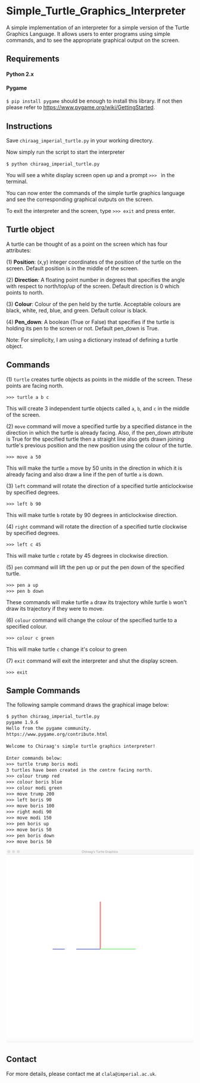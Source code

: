 # Simple_Turtle_Graphics_Interpreter
A simple implementation of an interpreter for a simple version of the Turtle Graphics Language. It allows users to enter programs using simple commands, and to see the appropriate graphical output on the screen.

## Requirements
#### Python 2.x

#### Pygame 
`$ pip install pygame` should be enough to install this library. If not then please refer to https://www.pygame.org/wiki/GettingStarted.

## Instructions
Save `chiraag_imperial_turtle.py` in your working directory.

Now simply run the script to start the interpreter

`$ python chiraag_imperial_turtle.py`

You will see a white display screen open up and a prompt `>>> ` in the terminal.

You can now enter the commands of the simple turtle graphics language and see the corresponding graphical outputs on the screen.

To exit the interpreter and the screen, type `>>> exit` and press enter.

## Turtle object
A turtle can be thought of as a point on the screen which has four attributes:

(1) **Position**: (x,y) integer coordinates of the position of the turtle on the screen. Default position is in the middle of the screen.

(2) **Direction**: A floating point number in degrees that specifies the angle with respect to north/top/up of the screen. Default direction is 0 which points to north.

(3) **Colour**: Colour of the pen held by the turtle. Acceptable colours are black, white, red, blue, and green. Default colour is black.

(4) **Pen_down**: A boolean (True or False) that specifies if the turtle is holding its pen to the screen or not. Default pen_down is True.

Note: For simplicity, I am using a dictionary instead of defining a turtle object.

## Commands
(1) `turtle` creates turtle objects as points in the middle of the screen. These points are facing north.
``` 
>>> turtle a b c
```
This will create 3 independent turtle objects called `a`, `b`, and `c` in the middle of the screen.

(2) `move` command will move a specified turtle by a specified distance in the direction in which the turtle is already facing. Also, if the pen_down attribute is True for the specified turtle then a straight line also gets drawn joining turtle's previous position and the new position using the colour of the turtle.
```
>>> move a 50
```
This will make the turtle `a` move by 50 units in the direction in which it is already facing and also draw a line if the pen of turtle `a` is down.

(3) `left` command will rotate the direction of a specified turtle anticlockwise by specified degrees.
```
>>> left b 90
```
This will make turtle `b` rotate by 90 degrees in anticlockwise direction.

(4) `right` command will rotate the direction of a specified turtle clockwise by specified degrees.
```
>>> left c 45
```
This will make turtle `c` rotate by 45 degrees in clockwise direction.

(5) `pen` command will lift the pen up or put the pen down of the specified turtle.
```
>>> pen a up
>>> pen b down
```
These commands will make turtle `a` draw its trajectory while turtle `b` won't draw its trajectory if they were to move.

(6) `colour` command will change the colour of the specified turtle to a specified colour.
```
>>> colour c green
```
This will make turtle `c` change it's colour to green

(7) `exit` command will exit the interpreter and shut the display screen.
```
>>> exit
```
## Sample Commands
The following sample command draws the graphical image below:
```
$ python chiraag_imperial_turtle.py 
pygame 1.9.6
Hello from the pygame community. https://www.pygame.org/contribute.html

Welcome to Chiraag's simple turtle graphics interpreter!

Enter commands below:
>>> turtle trump boris modi
3 turtles have been created in the centre facing north.
>>> colour trump red
>>> colour boris blue
>>> colour modi green
>>> move trump 200
>>> left boris 90
>>> move boris 100
>>> right modi 90
>>> move modi 150
>>> pen boris up
>>> move boris 50
>>> pen boris down
>>> move boris 50
```
![](sample.png)

## Contact
For more details, please contact me at `clala@imperial.ac.uk`.
